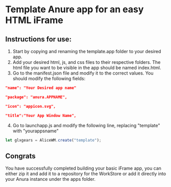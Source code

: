 # Template Anure app for an easy HTML iFrame

## Instructions for use:

1.  Start by copying and renaming the template.app folder to your desired app.
2.  Add your desired html, js, and css files to their respective folders. The html file you want to be visible in the app should be named index.html.
3.  Go to the manifest.json file and modify it to the correct values. You should modify the following fields:

```json
"name": "Your Desired app name"

"package": "anura.APPNAME",

"icon": "appicon.svg",

"title":"Your App Window Name",
```

4.  Go to launchapp.js and modify the following line, replacing "template" with "yourappsname"

```js
let glxgears = AliceWM.create("template");
```

## Congrats

You have successfully completed building your basic iFrame app, you can either zip it and add it to a repository for the WorkStore or add it directly into your Anura instance under the apps folder.
